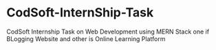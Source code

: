 # CodSoft-InternShip-Task
CodSoft Internship Task on Web Development using MERN Stack one if BLogging Website and other is Online Learning Platform
